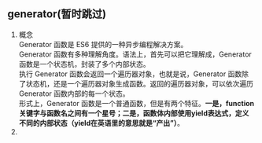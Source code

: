 ## generator(暂时跳过)
1. 概念  
Generator 函数是 ES6 提供的一种异步编程解决方案。  
Generator 函数有多种理解角度。语法上，首先可以把它理解成，Generator 函数是一个状态机，封装了多个内部状态。  
执行 Generator 函数会返回一个遍历器对象，也就是说，Generator 函数除了状态机，还是一个遍历器对象生成函数。返回的遍历器对象，可以依次遍历 Generator 函数内部的每一个状态。  
形式上，Generator 函数是一个普通函数，但是有两个特征。**一是，function关键字与函数名之间有一个星号；二是，函数体内部使用yield表达式，定义不同的内部状态（yield在英语里的意思就是“产出”）**。
2. 